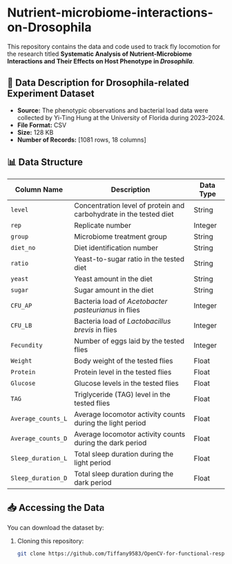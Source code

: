 # Nutrient-microbiome-interactions-on-Drosophila
This repository contains the data and code used to track fly locomotion for the research titled 
**Systematic Analysis of Nutrient-Microbiome Interactions and Their Effects on Host Phenotype in _Drosophila_**.

## 📂 Data Description for Drosophila-related Experiment Dataset
- **Source:** The phenotypic observations and bacterial load data were collected by Yi-Ting Hung at the University of Florida during 2023–2024. 
- **File Format:** CSV
- **Size:**  128 KB 
- **Number of Records:** [1081 rows, 18 columns]  

## 📊 Data Structure
| Column Name | Description                      | Data Type |
|-------------|----------------------------------|-----------|
| `level` | 	Concentration level of protein and carbohydrate in the tested diet      | String    |
| `rep`     | Replicate number          | Integer   |
| `group` | Microbiome treatment group     | String    |
| `diet_no` | Diet identification number     | String    |
| `ratio`   | Yeast-to-sugar ratio in the tested diet     | String   |
| `yeast`  | Yeast amount in the diet    | String    |
| `sugar`  | Sugar amount in the diet    | String    |
| `CFU_AP`  | Bacteria load of _Acetobacter pasteurianus_ in flies     | Integer  |
| `CFU_LB`  | Bacteria load of _Lactobacillus brevis_ in flies     | Integer  |
| `Fecundity`  | Number of eggs laid by the tested flies     | Integer  |
| `Weight`  | Body weight of the tested flies     | Float  |
| `Protein`  | Protein level in the tested flies     | Float |
| `Glucose`  | Glucose levels in the tested flies     | Float  |
| `TAG`  | Triglyceride (TAG) level in the tested flies     | Float  |
| `Average_counts_L`  | Average locomotor activity counts during the light period     | Float  |
| `Average_counts_D`  | Average locomotor activity counts during the dark period     | Float  |
| `Sleep_duration_L`  | Total sleep duration during the light period     | Float  |
| `Sleep_duration_D`  | Total sleep duration during the dark period     | Float  |




## 📥 Accessing the Data
You can download the dataset by:  
1. Cloning this repository:  
   ```bash
   git clone https://github.com/Tiffany9583/OpenCV-for-functional-response-research.git
